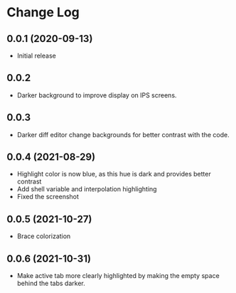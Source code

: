 # Change Log

## 0.0.1 (2020-09-13)

- Initial release

## 0.0.2

- Darker background to improve display on IPS screens.

## 0.0.3

- Darker diff editor change backgrounds for better contrast with the code.

## 0.0.4 (2021-08-29)

- Highlight color is now blue, as this hue is dark and provides better contrast
- Add shell variable and interpolation highlighting
- Fixed the screenshot

## 0.0.5 (2021-10-27)

- Brace colorization

## 0.0.6 (2021-10-31)

- Make active tab more clearly highlighted by making the empty space behind the tabs darker.
